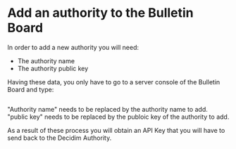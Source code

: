 # Add an authority to the Bulletin Board

In order to add a new authority you will need:

* The authority name
* The authority public key

Having these data, you only have to go to a server console of the Bulletin Board and type:
```rails "client:add_authority[Authority name, public key]"
```

"Authority name" needs to be replaced by the authority name to add.
"public key" needs to be replaced by the publoic key of the authority to add.

As a result of these process you will obtain an API Key that you will have to send back to the Decidim Authority.